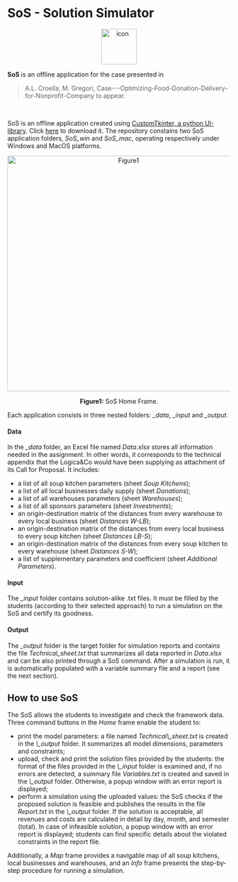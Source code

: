 # SoS - Solution Simulator

<p align="center">
<img width="80" alt="icon" src="https://github.com/AnnaLivia/Case---Optimizing-Food-Donation-Delivery-for-Nonprofit-Company/assets/46559408/00659482-744b-476e-871e-8ef597b61d20")
</p>

**SoS** is an offline application for the case presented in

> A.L. Croella, M. Gregori, Case---Optimizing-Food-Donation-Delivery-for-Nonprofit-Company 
> to appear.
<br />

SoS is an offline application created using <a href="https://github.com/TomSchimansky/CustomTkinter">CustomTkinter, a python UI-library</a>.
Click <a href= "https://uniroma1it-my.sharepoint.com/personal/croella_1544694_studenti_uniroma1_it/_layouts/15/onedrive.aspx?id=%2Fpersonal%2Fcroella%5F1544694%5Fstudenti%5Funiroma1%5Fit%2FDocuments%2FDocumenti%2FEsercizi%5Fingegneria%2FLab%20RO%2FAltro%2FSAT%20material%2FSAT%20LogicaEco%20ITA%202023%2FCase%2D%2D%2DOptimizing%2DFood%2DDonation%2DDelivery%2Dfor%2DNonprofit%2DCompany&ga=1">here</a> to download it.
The repository constains two SoS application folders, <em>SoS\_win</em> and <em>SoS\_mac</em>, operating respectively under Windows and MacOS platforms.

<p align="center">
<img width="531" alt="Figure1" src="https://github.com/AnnaLivia/Case---Optimizing-Food-Donation-Delivery-for-Nonprofit-Company/assets/46559408/b9345b35-3287-4a49-99a3-5e317cba9765">
</p>

<p align="center"><b>Figure1:</b> SoS Home Frame.</p>


Each application consists in three nested folders: <em>\_data</em>, <em>\_input</em> and <em>\_output</em>.

#### Data
In the <em>\_data</em> folder, an Excel file named <em>Data.xlsx</em> stores all information needed in the assignment. In other words, it corresponds to the technical appendix that the Logica\&Co would have been supplying as attachment of its Call for Proposal. It includes:
<ul>
    <li> a list of all soup kitchen parameters (sheet <em>Soup Kitchens</em>);</li>
    <li> a list of all local businesses daily supply (sheet <em>Donations</em>);</li>
    <li> a list of all warehouses parameters (sheet <em>Warehouses</em>);</li>
    <li> a list of all sponsors parameters (sheet <em>Investments</em>);</li>
    <li> an origin-destination matrix of the distances from every warehouse to every local business (sheet <em>Distances W-LB</em>);</li>
    <li> an origin-destination matrix of the distances from every local business to every soup kitchen (sheet <em>Distances LB-S</em>);</li>
    <li> an origin-destination matrix of the distances from every soup kitchen to every warehouse (sheet <em>Distances S-W</em>);</li>
    <li> a list of supplementary parameters and coefficient (sheet <em>Additional Parameters</em>).</li>
</ul>

#### Input
The <em>\_input</em> folder contains solution-alike </em>.txt</em> files. It must be filled by the students (according to their selected approach) to run a simulation on the SoS and certify its goodness.

#### Output
The <em>\_output</em> folder is the target folder for simulation reports and contains the file <em>Technical\_sheet.txt</em> that summarizes all data reported in <em>Data.xlsx</em> and can be also printed through a SoS command. After a simulation is run, it is automatically populated with a variable summary file and a report (see the next section).

## How to use SoS
The SoS allows the students to investigate and check the framework data. Three command buttons in the <em>Home</em> frame enable the student to: 
<ul>
    <li> print the model parameters: a file named <em>Technical\_sheet.txt</em> is created in the <em>\_output</em> folder. It summarizes all model dimensions, parameters and constraints;</li>
    <li> upload, check and print the solution files provided by the students: the format of the files provided in the <em>\_input</em> folder is examined and, if no errors are detected, a summary file <em>Variables.txt</em> is created and saved in the  <em>\_output</em> folder. Otherwise, a popup window with an error report is displayed;</li>
    <li> perform a simulation using the uploaded values: the SoS checks if the proposed solution is feasible and publishes the results in the file <em>Report.txt</em> in the <em>\_output</em> folder. If the solution is acceptable, all revenues and costs are calculated in detail by day, month, and semester (total). In case of infeasible solution, a popup window with an error report is displayed; students can find specific details about the violated constraints in the report file.</li>
</ul>

Additionally, a <em>Map</em> frame provides a navigable map of all soup kitchens, local businesses and warehouses, and an <em>Info</em> frame presents the step-by-step procedure for running a simulation.
